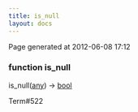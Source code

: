 ```yaml
---
title: is_null
layout: docs
---
```


<div class="bottom_right_note">Page generated at 2012-06-08 17:12</div>
<h3><span class="minor">function</span> is_null</h3>

is_null(<a href="/docs/any.html">any</a>) -> <a href="/docs/bool.html">bool</a>
<p></p>

<p><span class="extra_minor">Term#522</span></p>
